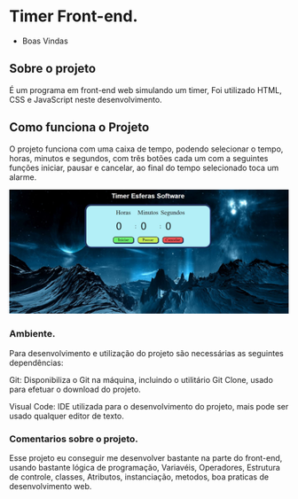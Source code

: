 
# Timer Front-end.
- Boas Vindas

## Sobre o projeto

É um programa em front-end  web simulando um timer, Foi utilizado HTML, CSS e JavaScript neste desenvolvimento.


## Como funciona o Projeto

 O projeto funciona com uma caixa de tempo, podendo selecionar o tempo,  horas, minutos e segundos, com três botões cada um com a seguintes funções iniciar, pausar e cancelar, ao final do tempo selecionado toca um alarme.
 
 ![](Captura%20de%20tela%202022-10-01%20112924.jpg)
 
### Ambiente.

Para desenvolvimento e utilização do projeto são necessárias as seguintes dependências:

Git: Disponibiliza o Git na máquina, incluindo o utilitário Git Clone, usado para efetuar o download do projeto.

Visual Code: IDE utilizada para o desenvolvimento do projeto, mais pode ser usado qualquer editor de texto.


### Comentarios sobre o projeto.

Esse projeto eu conseguir me desenvolver bastante na parte do front-end, usando bastante lógica de programação, Variavéis, Operadores, Estrutura de controle, classes, Atributos, instanciação, metodos, boa praticas de desenvolvimento web.


